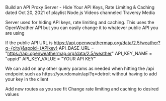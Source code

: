 Build an API Proxy Server - Hide Your API Keys, Rate Limiting & Caching dated Oct 20, 2021 of playlist Node.js Videos channeled Traversy Media


Server used for hiding API keys, rate limiting and caching. This uses the OpenWeather API but you can easily change it to whatever public API you are using


If the public API URL is https://api.openweathermap.org/data/2.5/weather?q={city}&appid={APIkey}
API_BASE_URL = "https://api.openweathermap.org/data/2.5/weather"
API_KEY_NAME = "appid"
API_KEY_VALUE = "YOUR API KEY"


We can add on any other query params as needed when hitting the /api endpoint such as https://yourdomain/api?q=detroit without having to add your key in the client


Add new routes as you see fit
Change rate limiting and caching to desired values
